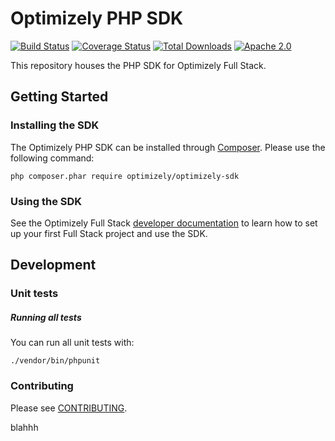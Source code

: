 # Optimizely PHP SDK
[![Build Status](https://travis-ci.org/optimizely/php-sdk.svg?branch=master)](https://travis-ci.org/optimizely/php-sdk)
[![Coverage Status](https://coveralls.io/repos/github/optimizely/php-sdk/badge.svg?branch=master)](https://coveralls.io/github/optimizely/php-sdk?branch=master)
[![Total Downloads](https://poser.pugx.org/optimizely/optimizely-sdk/downloads)](https://packagist.org/packages/optimizely/optimizely-sdk)
[![Apache 2.0](https://img.shields.io/github/license/nebula-plugins/gradle-extra-configurations-plugin.svg)](http://www.apache.org/licenses/LICENSE-2.0)

This repository houses the PHP SDK for Optimizely Full Stack.

## Getting Started

### Installing the SDK

The Optimizely PHP SDK can be installed through [Composer](https://getcomposer.org/). Please use the following command:

```
php composer.phar require optimizely/optimizely-sdk
```

### Using the SDK
See the Optimizely Full Stack [developer documentation](https://developers.optimizely.com/x/solutions/sdks/reference/?language=php) to learn how to set up your first Full Stack project and use the SDK.

## Development

### Unit tests

##### Running all tests
You can run all unit tests with:

```
./vendor/bin/phpunit
```

### Contributing

Please see [CONTRIBUTING](CONTRIBUTING.md).


blahhh
